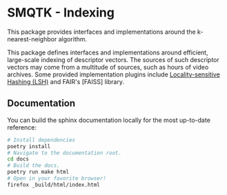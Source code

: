 # SMQTK - Indexing

This package provides interfaces and implementations around the
k-nearest-neighbor algorithm.

This package defines interfaces and implementations around efficient,
large-scale indexing of descriptor vectors.
The sources of such descriptor vectors may come from a multitude of sources,
such as hours of video archives.
Some provided implementation plugins include [Locality-sensitive Hashing
(LSH)](https://en.wikipedia.org/wiki/Locality-sensitive_hashing) and FAIR's
[FAISS] library.

## Documentation
You can build the sphinx documentation locally for the most up-to-date
reference:
```bash
# Install dependencies
poetry install
# Navigate to the documentation root.
cd docs
# Build the docs.
poetry run make html
# Open in your favorite browser!
firefox _build/html/index.html
```
